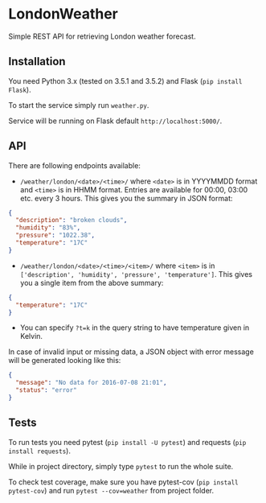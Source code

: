 # LondonWeather
Simple REST API for retrieving London weather forecast.

## Installation
You need Python 3.x (tested on 3.5.1 and 3.5.2) and Flask (`pip install Flask`).

To start the service simply run `weather.py`.

Service will be running on Flask default `http://localhost:5000/`.

## API
There are following endpoints available:

* `/weather/london/<date>/<time>/` where `<date>` is in YYYYMMDD format and `<time>` is in HHMM format.
Entries are available for 00:00, 03:00 etc. every 3 hours. This gives you the summary in JSON format:
```json
{
  "description": "broken clouds", 
  "humidity": "83%", 
  "pressure": "1022.38", 
  "temperature": "17C"
}
```

* `/weather/london/<date>/<time>/<item>/` where `<item>` is in `['description', 'humidity', 'pressure', 'temperature']`.
This gives you a single item from the above summary:
```json
{
  "temperature": "17C"
}
```

* You can specify `?t=k` in the query string to have temperature given in Kelvin.

In case of invalid input or missing data, a JSON object with error message will be generated looking like this:
```json
{
  "message": "No data for 2016-07-08 21:01", 
  "status": "error"
}
```

## Tests
To run tests you need pytest (`pip install -U pytest`) and requests (`pip install requests`).

While in project directory, simply type `pytest` to run the whole suite.

To check test coverage, make sure you have pytest-cov (`pip install pytest-cov`) and run
`pytest --cov=weather` from project folder.
